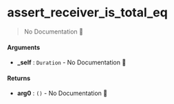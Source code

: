 # assert\_receiver\_is\_total\_eq

> No Documentation 🚧

#### Arguments

- **\_self** : `Duration` \- No Documentation 🚧

#### Returns

- **arg0** : `()` \- No Documentation 🚧
